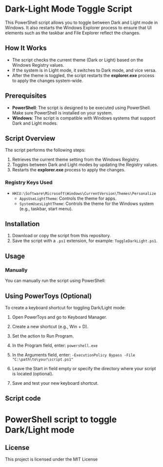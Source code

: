 # Dark-Light Mode Toggle Script

This PowerShell script allows you to toggle between Dark and Light mode in Windows. It also restarts the Windows Explorer process to ensure that UI elements such as the taskbar and File Explorer reflect the changes.

## How It Works

- The script checks the current theme (Dark or Light) based on the Windows Registry values.
- If the system is in Light mode, it switches to Dark mode, and vice versa.
- After the theme is toggled, the script restarts the **explorer.exe** process to apply the changes system-wide.

## Prerequisites

- **PowerShell**: The script is designed to be executed using PowerShell. Make sure PowerShell is installed on your system.
- **Windows**: The script is compatible with Windows systems that support Dark and Light modes.

## Script Overview

The script performs the following steps:
1. Retrieves the current theme setting from the Windows Registry.
2. Toggles between Dark and Light modes by updating the Registry values.
3. Restarts the **explorer.exe** process to apply the changes.

### Registry Keys Used

- `HKCU:\Software\Microsoft\Windows\CurrentVersion\Themes\Personalize`
  - `AppsUseLightTheme`: Controls the theme for apps.
  - `SystemUsesLightTheme`: Controls the theme for the Windows system (e.g., taskbar, start menu).

## Installation

1. Download or copy the script from this repository.
2. Save the script with a `.ps1` extension, for example: `ToggleDarkLight.ps1`.

## Usage

### Manually

You can manually run the script using PowerShell:

<!-- 
```bash
powershell.exe -ExecutionPolicy Bypass -File "C:\path\to\your\script.ps1" 
-->

## Using PowerToys (Optional)
To create a keyboard shortcut for toggling Dark/Light mode:

1. Open PowerToys and go to Keyboard Manager.

2. Create a new shortcut (e.g., Win + D).

3. Set the action to Run Program.

4. In the Program field, enter: `powershell.exe`

5. In the Arguments field, enter: `-ExecutionPolicy Bypass -File "C:\path\to\your\script.ps1"`

6. Leave the Start in field empty or specify the directory where your script is located (optional).

7. Save and test your new keyboard shortcut.

## Script code 
# PowerShell script to toggle Dark/Light mode
<!-- 
$LightTheme = Get-ItemProperty -Path 'HKCU:\Software\Microsoft\Windows\CurrentVersion\Themes\Personalize' -Name 'AppsUseLightTheme'

if ($LightTheme.AppsUseLightTheme -eq 1) {
    Set-ItemProperty -Path 'HKCU:\Software\Microsoft\Windows\CurrentVersion\Themes\Personalize' -Name 'AppsUseLightTheme' -Value 0
    Set-ItemProperty -Path 'HKCU:\Software\Microsoft\Windows\CurrentVersion\Themes\Personalize' -Name 'SystemUsesLightTheme' -Value 0
} else {
    Set-ItemProperty -Path 'HKCU:\Software\Microsoft\Windows\CurrentVersion\Themes\Personalize' -Name 'AppsUseLightTheme' -Value 1
    Set-ItemProperty -Path 'HKCU:\Software\Microsoft\Windows\CurrentVersion\Themes\Personalize' -Name 'SystemUsesLightTheme' -Value 1
}

# Restart Windows Explorer to apply changes
Stop-Process -Name explorer -Force 
-->

## License
This project is licensed under the MIT License